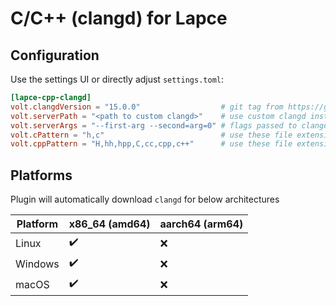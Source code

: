 # C/C++ (clangd) for Lapce

## Configuration

Use the settings UI or directly adjust `settings.toml`:

```toml
[lapce-cpp-clangd]
volt.clangdVersion = "15.0.0"                  # git tag from https://github.com/clangd/clangd
volt.serverPath = "<path to custom clangd>"    # use custom clangd instead of downloading
volt.serverArgs = "--first-arg --second=arg=0" # flags passed to clangd (see clangd --help)
volt.cPattern = "h,c"                          # use these file extensions for C
volt.cppPattern = "H,hh,hpp,C,cc,cpp,c++"      # use these file extensions for C++
```

## Platforms

Plugin will automatically download `clangd` for below architectures

| Platform | x86_64 (amd64) | aarch64 (arm64) |
| -------- | -------------- | --------------- |
| Linux    | ✔️              | ❌               |
| Windows  | ✔️              | ❌               |
| macOS    | ✔️              | ❌               |
